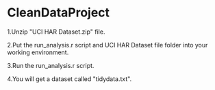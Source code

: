 CleanDataProject
================
1.Unzip "UCI HAR Dataset.zip" file.  

2.Put the run_analysis.r script and UCI HAR Dataset file folder into your working environment.  
 
3.Run the run_analysis.r script.  

4.You will get a dataset called "tidydata.txt".  
  